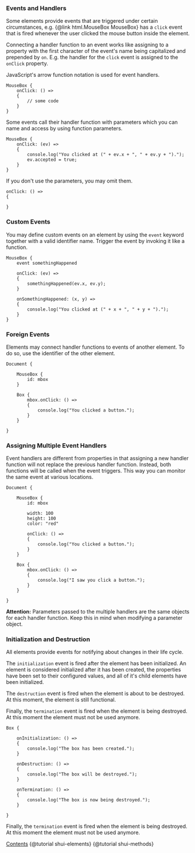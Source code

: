 ### Events and Handlers

Some elements provide events that are triggered under certain circumstances,
e.g. {@link html.MouseBox MouseBox} has a `click` event that is fired whenever
the user clicked the mouse button inside the element.

Connecting a handler function to an event works like assigning to a property
with the first character of the event's name being capitalized and prepended
by `on`. E.g. the handler for the `click` event is assigned to the `onClick`
property.

JavaScript's arrow function notation is used for event handlers.

```
MouseBox {
    onClick: () =>
    {
        // some code
    }
}
```

Some events call their handler function with parameters which you can name and access by
using function parameters.

```
MouseBox {
    onClick: (ev) =>
    {
        console.log("You clicked at (" + ev.x + ", " + ev.y + ").");
        ev.accepted = true;
    }
}
```

If you don't use the parameters, you may omit them.

```
onClick: () =>
{

}
```

### Custom Events

You may define custom events on an element by using the `event` keyword together with a valid identifier name.
Trigger the event by invoking it like a function.

```
MouseBox {
    event somethingHappened

    onClick: (ev) =>
    {
        somethingHappened(ev.x, ev.y);
    }

    onSomethingHappened: (x, y) =>
    {
        console.log("You clicked at (" + x + ", " + y + ").");
    }
}
```

### Foreign Events

Elements may connect handler functions to events of another element. To do so,
use the identifier of the other element.

```
Document {

    MouseBox {
        id: mbox
    }

    Box {
        mbox.onClick: () =>
        {
            console.log("You clicked a button.");
        }
    }

}
```

### Assigning Multiple Event Handlers

Event handlers are different from properties in that assigning a new handler function will
not replace the previous handler function. Instead, both functions will be called when
the event triggers. This way you can monitor the same event at various locations.

```
Document {

    MouseBox {
        id: mbox

        width: 100
        height: 100
        color: "red"

        onClick: () =>
        {
            console.log("You clicked a button.");
        }
    }

    Box {
        mbox.onClick: () =>
        {
            console.log("I saw you click a button.");
        }
    }

}
```

**Attention:** Parameters passed to the multiple handlers are the same objects for each handler function.
Keep this in mind when modifying a parameter object.

### Initialization and Destruction

All elements provide events for notifying about changes in their life cycle.

The `initialization` event is fired after the element has been initialized.
An element is considered initialized after it has been created, the properties
have been set to their configured values, and all of it's child elements have
been initialized.

The `destruction` event is fired when the element is about to be destroyed. At
this moment, the element is still functional.

Finally, the `termination` event is fired when the element is being destroyed. At this moment the element must not be used
anymore.

```
Box {

    onInitialization: () =>
    {
        console.log("The box has been created.");
    }

    onDestruction: () =>
    {
        console.log("The box will be destroyed.");
    }
    
    onTermination: () =>
    {
        console.log("The box is now being destroyed.");
    }

}
```

Finally, the `termination` event is fired when the element is being destroyed. At this moment the element must not be used
anymore.

<div class="navstrip"><span class="go-home"><a href="index.html">Contents</a></span><span class="go-previous">
{@tutorial shui-elements}
</span><span class="go-next">
{@tutorial shui-methods}
</span></div>
